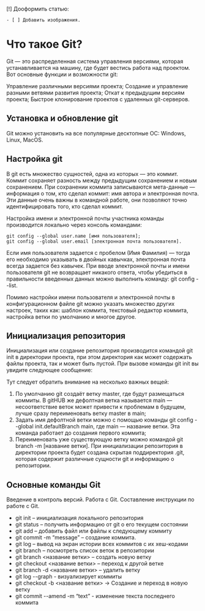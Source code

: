 [!] Дооформить статью:

    - [ ] Добавить изображения.

# Что такое Git?


Git — это распределенная система управления версиями, которая устанавливается на машину, где будет вестись работа над проектом.  Вот основные функции и возможности git:

Управление различными версиями проекта;
Создание и управление разными ветвями развития проекта;
Откат к предыдущим версиям проекта;
Быстрое клонирование проектов с удаленных git-серверов.


## Установка и обновление git
Git можно установить на все популярные десктопные ОС: Windows, Linux, MacOS. 



## Настройка git
В git есть множество сущностей, одна из которых — это коммит. Коммит сохраняет разность между предыдущим сохранением и новым сохранением. При сохранении коммита записываются мета-данные — информация о том, кто сделал коммит: имя автора и электронная почта. Эти данные очень важны в командной работе, они позволяют точно идентифицировать того, кто сделал коммит.

Настройка имени и электронной почты участника команды производится локально через консоль командами:
```
git config --global user.name [имя пользователя];
git config --global user.email [электронная почта пользователя].
```
Если имя пользователя задается с пробелом (Имя Фамилия) — тогда его необходимо указывать в двойных кавычках, электронная почта всегда задается без кавычек. При вводе электронной почты и имени пользователя git не возвращает никакого ответа, чтобы убедиться в правильности введенных данных можно выполнить команду: git config --list.


Помимо настройки имени пользователя и электронной почты в конфигурационном файле git можно указать множество других настроек, таких как: шаблон коммита, текстовый редактор коммита, настройка ветки по умолчанию и многое другое. 



## Инициализация репозитория

Инициализация или создание репозитория производится командой git init в директории проекта, при этом директория как может содержать файлы проекта, так и может быть пустой. При вызове команды git init вы увидите следующее сообщение:



Тут следует обратить внимание на несколько важных вещей:

1. По умолчанию git создаёт ветку master, где будут размещаться коммиты. В gitHUB же дефолтная ветка называется main — несоответствие веток может привести к проблемам в будущем, лучше сразу переименовать ветку master в main;
2. Задать имя дефолтной ветки можно с помощью команды git config --global init.defaultBranch main, где main — название ветки. Эта команда работает до создания первого коммита;
3. Переименовать уже существующую ветку можно командой git branch -m [название ветки].
При инициализации репозитория в директории проекта будет создана скрытая поддиректория .git, которая содержит различные сущности git и информацию о репозитории.



## Основные команды Git
Введение в контроль версий. Работа с Git. Составление инструкции по работе с Git.
* git init – инициализация локального репозитория
* git status – получить информацию от git о его текущем состоянии
* git add – добавить файл или файлы к следующему коммиту
* git commit -m “message” – создание коммита.
* git log – вывод на экран истории всех коммитов с их хеш-кодами
* git branch – посмотреть список веток в репозитории
* git branch <название ветки> – создать новую ветку
* git checkout <название ветки> – переход к другой ветке
* git branch -d <название ветки> – удалить ветку
* git log --graph - визуализирует коммиты
* git checkout -b <название ветки> -> Создание и переход в новую ветку
* git commit --amend -m “text” - изменение текста последнего коммита